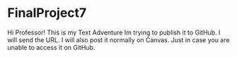 # FinalProject7
 Hi Professor! This is my Text Adventure
 Im trying to publish it to GitHub. I will send the URL.
 I will also post it normally on Canvas. Just in case you are unable to access it on GitHub.
 
